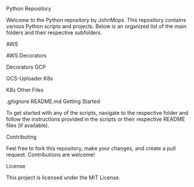 Python Repository

Welcome to the Python repository by JohnMops. This repository contains various Python scripts and projects. Below is an organized list of the main folders and their respective subfolders.

AWS

AWS
Decorators

Decorators
GCP

GCS-Uploader
K8s

K8s
Other Files

.gitignore
README.md
Getting Started

To get started with any of the scripts, navigate to the respective folder and follow the instructions provided in the scripts or their respective README files (if available).

Contributing

Feel free to fork this repository, make your changes, and create a pull request. Contributions are welcome!

License

This project is licensed under the MIT License.